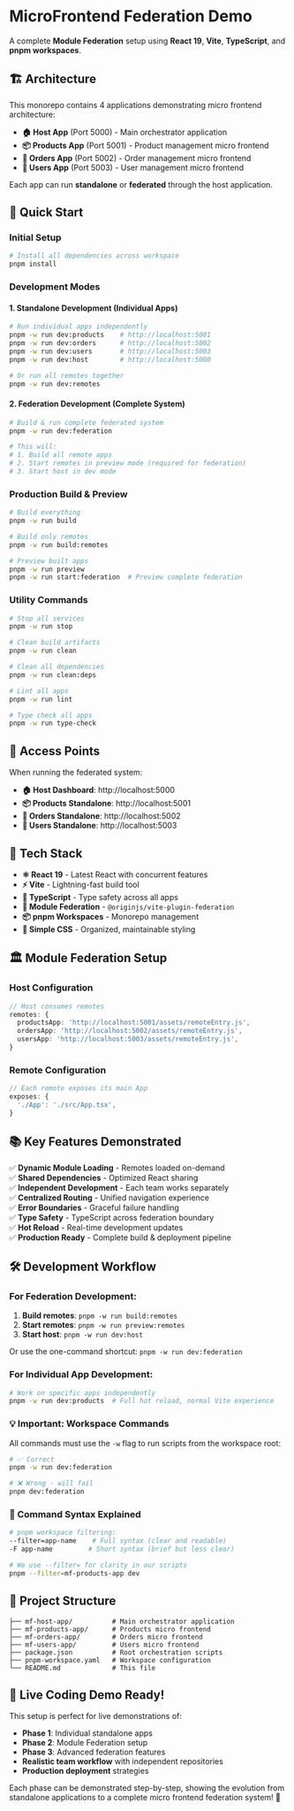 # MicroFrontend Federation Demo

A complete **Module Federation** setup using **React 19**, **Vite**, **TypeScript**, and **pnpm workspaces**.

## 🏗️ Architecture

This monorepo contains 4 applications demonstrating micro frontend architecture:

- **🏠 Host App** (Port 5000) - Main orchestrator application
- **📦 Products App** (Port 5001) - Product management micro frontend  
- **🛒 Orders App** (Port 5002) - Order management micro frontend
- **👥 Users App** (Port 5003) - User management micro frontend

Each app can run **standalone** or **federated** through the host application.

## 🚀 Quick Start

### Initial Setup
```bash
# Install all dependencies across workspace
pnpm install
```

### Development Modes

#### 1. **Standalone Development** (Individual Apps)
```bash
# Run individual apps independently
pnpm -w run dev:products    # http://localhost:5001
pnpm -w run dev:orders      # http://localhost:5002  
pnpm -w run dev:users       # http://localhost:5003
pnpm -w run dev:host        # http://localhost:5000

# Or run all remotes together
pnpm -w run dev:remotes
```

#### 2. **Federation Development** (Complete System)
```bash
# Build & run complete federated system
pnpm -w run dev:federation

# This will:
# 1. Build all remote apps
# 2. Start remotes in preview mode (required for federation)
# 3. Start host in dev mode
```

### Production Build & Preview
```bash
# Build everything
pnpm -w run build

# Build only remotes
pnpm -w run build:remotes

# Preview built apps
pnpm -w run preview
pnpm -w run start:federation  # Preview complete federation
```

### Utility Commands
```bash
# Stop all services
pnpm -w run stop

# Clean build artifacts
pnpm -w run clean

# Clean all dependencies
pnpm -w run clean:deps

# Lint all apps
pnpm -w run lint

# Type check all apps
pnpm -w run type-check
```

## 📱 Access Points

When running the federated system:

- **🏠 Host Dashboard**: http://localhost:5000
- **📦 Products Standalone**: http://localhost:5001
- **🛒 Orders Standalone**: http://localhost:5002
- **👥 Users Standalone**: http://localhost:5003

## 🔧 Tech Stack

- **⚛️ React 19** - Latest React with concurrent features
- **⚡ Vite** - Lightning-fast build tool
- **📘 TypeScript** - Type safety across all apps
- **🔗 Module Federation** - `@originjs/vite-plugin-federation`
- **📦 pnpm Workspaces** - Monorepo management
- **🎨 Simple CSS** - Organized, maintainable styling

## 🏛️ Module Federation Setup

### Host Configuration
```typescript
// Host consumes remotes
remotes: {
  productsApp: 'http://localhost:5001/assets/remoteEntry.js',
  ordersApp: 'http://localhost:5002/assets/remoteEntry.js', 
  usersApp: 'http://localhost:5003/assets/remoteEntry.js',
}
```

### Remote Configuration  
```typescript
// Each remote exposes its main App
exposes: {
  './App': './src/App.tsx',
}
```

## 📚 Key Features Demonstrated

✅ **Dynamic Module Loading** - Remotes loaded on-demand  
✅ **Shared Dependencies** - Optimized React sharing  
✅ **Independent Development** - Each team works separately  
✅ **Centralized Routing** - Unified navigation experience  
✅ **Error Boundaries** - Graceful failure handling  
✅ **Type Safety** - TypeScript across federation boundary  
✅ **Hot Reload** - Real-time development updates  
✅ **Production Ready** - Complete build & deployment pipeline  

## 🛠️ Development Workflow

### For Federation Development:
1. **Build remotes**: `pnpm -w run build:remotes`
2. **Start remotes**: `pnpm -w run preview:remotes` 
3. **Start host**: `pnpm -w run dev:host`

Or use the one-command shortcut: `pnpm -w run dev:federation`

### For Individual App Development:
```bash
# Work on specific apps independently
pnpm -w run dev:products  # Full hot reload, normal Vite experience
```

### 💡 Important: Workspace Commands

All commands must use the `-w` flag to run scripts from the workspace root:

```bash
# ✅ Correct
pnpm -w run dev:federation

# ❌ Wrong - will fail
pnpm dev:federation
```

### 🔧 Command Syntax Explained

```bash
# pnpm workspace filtering:
--filter=app-name    # Full syntax (clear and readable)
-F app-name         # Short syntax (brief but less clear)

# We use --filter= for clarity in our scripts
pnpm --filter=mf-products-app dev
```

## 📖 Project Structure

```
├── mf-host-app/          # Main orchestrator application
├── mf-products-app/      # Products micro frontend
├── mf-orders-app/        # Orders micro frontend  
├── mf-users-app/         # Users micro frontend
├── package.json          # Root orchestration scripts
├── pnpm-workspace.yaml   # Workspace configuration
└── README.md             # This file
```

## 🎯 Live Coding Demo Ready!

This setup is perfect for live demonstrations of:
- **Phase 1**: Individual standalone apps
- **Phase 2**: Module Federation setup  
- **Phase 3**: Advanced federation features
- **Realistic team workflow** with independent repositories
- **Production deployment** strategies

Each phase can be demonstrated step-by-step, showing the evolution from standalone applications to a complete micro frontend federation system! 🚀
